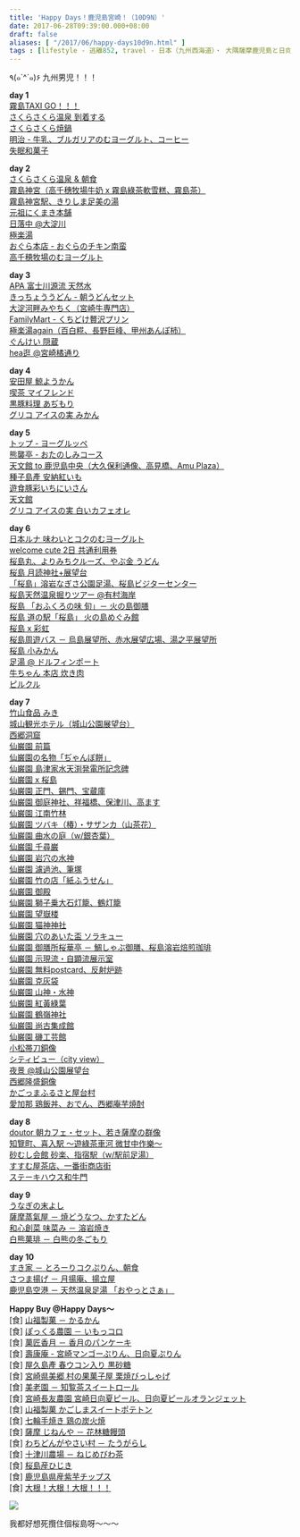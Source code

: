 ```yaml
---
title: 'Happy Days！鹿児島宮崎！（10D9N）'
date: 2017-06-28T09:39:00.000+08:00
draft: false
aliases: [ "/2017/06/happy-days10d9n.html" ]
tags : [lifestyle - 逃離852, travel - 日本（九州西海道）・ 大隅薩摩鹿児島と日向宮崎]
---
```


٩(๑\`^´๑)۶ 九州男児！！！  
  
**day 1**  
[霧島TAXI GO！！！](https://www.hidie.net/2017/01/happy-days-day-1taxi-go.html)  
[さくらさくら温泉 到着する](https://www.hidie.net/2017/01/happy-days-day-1.html)  
[さくらさくら焼鍋](https://www.hidie.net/2017/01/happy-days-day-1_6.html)  
[明治 - 牛乳、ブルガリアのむヨーグルト、コーヒー](https://www.hidie.net/2017/01/happy-days-day-1_9.html)  
[失眠和菓子](https://www.hidie.net/2017/01/happy-days-day-1_10.html)  

**day 2**  
[さくらさくら温泉 & 朝食](https://www.hidie.net/2017/01/happy-days-day-2.html)  
[霧島神宮（高千穗牧場牛奶 x 霧島綠茶軟雪糕、霧島茶）](https://www.hidie.net/2017/01/happy-days-day-2-x.html)  
[霧島神宮駅、きりしま足美の湯](https://www.hidie.net/2017/01/happy-days-day-2_13.html)  
[元祖にくまき本舗](https://www.hidie.net/2017/01/happy-days-day-2_16.html)  
[日落中 @大淀川](https://www.hidie.net/2017/01/happy-days-day-2_17.html)  
[極楽湯](https://www.hidie.net/2017/01/happy-days-day-2_18.html)  
[おぐら本店 - おぐらのチキン南蛮](https://www.hidie.net/2017/01/happy-days-day-2_19.html)  
[高千穂牧場のむヨーグルト](https://www.hidie.net/2017/01/happy-days-day-2_20.html)  

**day 3**  
[APA 富士川源流 天然水](https://www.hidie.net/2017/01/happy-days-day-3apa.html)  
[きっちょううどん - 朝うどんセット](https://www.hidie.net/2017/01/happy-days-day-3.html)  
[大淀河畔みやちく（宮崎牛専門店）](https://www.hidie.net/2017/01/happy-days-day-3_25.html)  
[FamilyMart - くちどけ贅沢プリン](https://www.hidie.net/2017/01/happy-days-day-3familymart.html)  
[極楽湯again（百白糀、長野巨峰、甲州あんぽ柿）](https://www.hidie.net/2017/01/happy-days-day-3again.html)  
[ぐんけい 隠蔵](https://www.hidie.net/2017/02/happy-days-day-3.html)  
[hea逛 @宮崎橘通り](https://www.hidie.net/2017/02/happy-days-hea.html)  

**day 4**  
[安田屋 鯨ようかん](https://www.hidie.net/2017/02/happy-days-day-4.html)  
[喫茶 マイフレンド](https://www.hidie.net/2017/02/happy-days-day-4_6.html)  
[黒豚料理 あぢもり](https://www.hidie.net/2017/02/happy-days-day-4_9.html)  
[グリコ アイスの実 みかん](https://www.hidie.net/2017/02/happy-days-day-4_10.html)  
  
**day 5**  
[トップ - ヨーグルッペ](https://www.hidie.net/2017/02/happy-days-day-5.html)  
[熊襲亭 - おたのしみコース](https://www.hidie.net/2017/02/happy-days-day-5_15.html)  
[天文館 to 鹿児島中央（大久保利通像、高見橋、Amu Plaza）](https://www.hidie.net/2017/03/happy-days-day-5-to-amu-plaza.html)  
[種子島產 安納紅いも](https://www.hidie.net/2017/03/happy-days-day-5.html)  
[遊食豚彩いちにいさん](https://www.hidie.net/2017/03/happy-days-day-5_7.html)  
[天文館](http://www.hidie.net/2017/03/happy-days-day-5_8.html)  
[グリコ アイスの実 白いカフェオレ](https://www.hidie.net/2017/03/happy-days-day-5_9.html)  

**day 6**  
[日本ルナ 味わいとコクのむヨーグルト](https://www.hidie.net/2017/03/happy-days-day-6.html)  
[welcome cute 2日 共通利用券](https://www.hidie.net/2017/03/happy-days-day-6welcome-cute-2.html)  
[桜島丸、よりみちクルーズ、やぶ金 うどん](https://www.hidie.net/2017/03/happy-days-day-6_14.html)  
[](https://www.blogger.com/)[桜島 月読神社+展望台](https://www.hidie.net/2017/03/happy-days-day-6_15.html)  
[「桜島」溶岩なぎさ公園足湯、桜島ビジターセンター](https://www.hidie.net/2017/03/happy-days-day-6_16.html)  
[桜島天然温泉掘りツアー @有村海岸](https://www.hidie.net/2017/03/happy-days-day-6_17.html)  
[桜島 「おふくろの味 旬」－ 火の島御膳](https://www.hidie.net/2017/03/happy-days-day-6_20.html)  
[桜島 道の駅「桜島」 火の島めぐみ館](https://www.hidie.net/2017/03/happy-days-day-6_21.html)  
[桜島 x 彩虹](https://www.hidie.net/2017/03/happy-days-day-6-x.html)  
[桜島周遊バス － 烏島展望所、赤水展望広場、湯之平展望所](https://www.hidie.net/2017/03/happy-days-day-6_23.html)  
[桜島 小みかん](https://www.hidie.net/2017/03/happy-days-day-6_24.html)  
[足湯 @ ドルフィンポート](https://www.hidie.net/2017/03/happy-days-day-6_27.html)  
[牛ちゃん 本店 炊き肉](https://www.hidie.net/2017/03/happy-days-day-6_28.html)  
[ピルクル](https://www.hidie.net/2017/03/happy-days-day-6_29.html)  

**day 7**  
[竹山食品 みき](http://www.hidie.net/2017/03/happy-days-day-7.html)  
[城山観光ホテル（城山公園展望台）](https://www.hidie.net/2017/03/happy-days-day-7_31.html)  
[西郷洞窟](https://www.hidie.net/2017/04/happy-days-day-7.html)  
[仙巌園 前篇](https://www.hidie.net/2017/04/happy-days-day-7_13.html)  
[仙巌園の名物「ぢゃんぼ餅」](http://www.hidie.net/2017/04/happy-days-day-7_18.html)  
[仙巌園 島津家水天渕発電所記念碑](https://www.hidie.net/2017/04/happy-days-day-7_19.html)  
[仙巌園 x 桜島](https://www.hidie.net/2017/04/happy-days-day-7-x.html)  
[仙巌園 正門、錫門、宝蔵庫](https://www.hidie.net/2017/04/happy-days-day-7_21.html)  
[仙巌園 御庭神社、祥福橋、保津川、高ます](https://www.hidie.net/2017/04/happy-days-day-7_24.html)  
[仙巌園 江南竹林](https://www.hidie.net/2017/04/happy-days-day-7_25.html)  
[仙巌園 ツバキ（椿）・サザンカ（山茶花）](https://www.hidie.net/2017/04/happy-days-day-7_26.html)  
[仙巌園 曲水の庭（w/銀杏葉）](https://www.hidie.net/2017/04/happy-days-day-7-w.html)  
[仙巌園 千尋巌](https://www.hidie.net/2017/04/happy-days-day-7_28.html)  
[仙巌園 岩穴の水神](https://www.hidie.net/2017/05/happy-days-day-7.html)  
[仙巌園 濾過池、筆塚](https://www.hidie.net/2017/05/happy-days-day-7_4.html)  
[仙巌園 竹の店「紙ふうせん」](https://www.hidie.net/2017/05/happy-days-day-7_5.html)  
[仙巌園 御殿](https://www.hidie.net/2017/05/happy-days-day-7_8.html)  
[仙巌園 獅子乗大石灯籠、鶴灯籠](https://www.hidie.net/2017/05/happy-days-day-7_9.html)  
[仙巌園 望嶽楼](https://www.hidie.net/2017/05/happy-days-day-7_10.html)  
[仙巌園 猫神神社](http://www.hidie.net/2017/05/happy-days-day-7_11.html)  
[仙巌園 穴のあいた盃 ソラキュー](https://www.hidie.net/2017/05/happy-days-day-7_12.html/)  
[仙巌園 御膳所桜華亭 － 鯛しゃぶ御膳、桜島溶岩焙煎珈琲](https://www.hidie.net/2017/05/happy-days-day-7_15.html)  
[仙巌園 示現流・自顕流展示室](https://www.hidie.net/2017/05/happy-days-day-7_22.html)  
[仙巌園 無料postcard、反射炉跡](https://www.hidie.net/2017/05/happy-days-day-7-postcard.html)  
[仙巌園 克灰袋](https://www.hidie.net/2017/05/happy-days-day-7_24.html)  
[仙巌園 山神・水神](https://www.hidie.net/2017/05/happy-days-day-7_25.html)  
[仙巌園 紅黃綠葉](https://www.hidie.net/2017/05/happy-days-day-7_26.html)  
[仙巌園 鶴嶺神社](https://www.hidie.net/2017/05/happy-days-day-7_29.html)  
[仙巌園 尚古集成館](https://www.hidie.net/2017/05/happy-days-day-7_31.html)  
[仙巌園 磯工芸館](https://www.hidie.net/2017/06/happy-days-day-7.html)  
[小松帯刀銅像](https://www.hidie.net/2017/06/happy-days-day-7_2.html)  
[シティビュー（city view）](https://www.hidie.net/2017/06/happy-days-day-7city-view.html)  
[夜景 @城山公園展望台](https://www.hidie.net/2017/06/happy-days-day-7_6.html)  
[西郷隆盛銅像](https://www.hidie.net/2017/06/happy-days-day-7_7.html)  
[かごっまふるさと屋台村](https://www.hidie.net/2017/06/happy-days-day-7_8.html)  
[愛加那 鶏飯丼、おでん、西郷庵芋焼酎](https://www.hidie.net/2017/06/happy-days-day-7_9.html)  

**day 8**  
[doutor 朝カフェ・セット、若き薩摩の群像](https://www.hidie.net/2017/06/happy-days-day-8doutor.html)  
[知覽町、喜入駅 ～遊綠茶車河 微甘中作樂～](https://www.hidie.net/2017/06/happy-days-day-8.html)  
[砂むし会館 砂楽、指宿駅（w/駅前足湯）](https://www.hidie.net/2017/06/happy-days-day-8-w.html)  
[すすむ屋茶店、一番街商店街](https://www.hidie.net/2017/06/happy-days-day-8_16.html)  
[ステーキハウス和牛門](https://www.hidie.net/2017/06/happy-days-day-8_19.html)  

**day 9**  
[うなぎの末よし](http://www.hidie.net/2017/06/happy-days-day-9.html)  
[薩摩蒸氣屋 － 焼どうなつ、かすたどん](http://www.hidie.net/2017/06/happy-days-day-9_20.html)  
[和心創菜 味菜み － 溶岩焼き](http://www.hidie.net/2017/06/happy-days-day-9_21.html)  
[白熊菓琲 － 白熊の冬ごもり](http://www.hidie.net/2017/06/happy-days-day-9_22.html)  

**day 10**  
[すき家 － とろーりコクぷりん、朝食](http://www.hidie.net/2017/06/happy-days-day-10.html)  
[さつま揚げ － 月揚庵、揚立屋](http://www.hidie.net/2017/06/happy-days-day-10_26.html)  
[鹿児島空港 － 天然温泉足湯 「おやっとさぁ」 ](http://www.hidie.net/2017/06/happy-days-day-10_27.html)  

**Happy Buy @Happy Days～**  
\[食\] [山福製菓 － かるかん](http://www.hidie.net/2017/06/blog-post.html)  
\[食\] [ぽっくる農園 － いもっコロ](http://www.hidie.net/2017/06/blog-post_30.html)  
\[食\] [菓匠香月 － 香月のパンケーキ](http://www.hidie.net/2017/07/blog-post.html)  
\[食\] [壽康庵 - 宮崎マンゴーぷりん、日向夏ぷりん](http://www.hidie.net/2017/07/pudding.html)  
\[食\] [屋久島產 春ウコン入り 黒砂糖](http://www.hidie.net/2017/07/blog-post_5.html)  
\[食\] [宮崎県美郷 村の果菓子屋 栗焼びっしゃげ](http://www.hidie.net/2017/07/blog-post_6.html)  
\[食\] [美老園 － 知覧茶スイートロール](http://www.hidie.net/2017/07/blog-post_7.html)  
\[食\] [宮崎長友農園 宮崎日向夏ピール、日向夏ピールオランジェット](http://www.hidie.net/2017/07/blog-post_10.html)  
\[食\] [山福製菓 かごしまスイートポテトン](http://www.hidie.net/2017/07/blog-post_11.html)  
\[食\] [七輪手焼き 鶏の炭火焼](http://www.hidie.net/2017/07/blog-post_12.html)  
\[食\] [薩摩 じねんや － 花林糖饅頭](http://www.hidie.net/2017/07/blog-post_13.html)  
\[食\] [わちどんがやさい村 － たうがらし](http://www.hidie.net/2017/07/blog-post_14.html)  
\[食\] [十津川農場 － ねじめびわ茶](http://www.hidie.net/2017/07/tea.html)  
\[食\] [桜島産ひじき](http://www.hidie.net/2017/07/blog-post_18.html)  
\[食\] [鹿児島県産紫芋チップス](http://www.hidie.net/2017/07/blog-post_94.html)  
\[食\] [大根！大根！大根！！！](http://www.hidie.net/2017/07/blog-post_20.html)  

![](/images/kojkmi10d9n.jpg)

我都好想死攬住個桜島呀～～～
